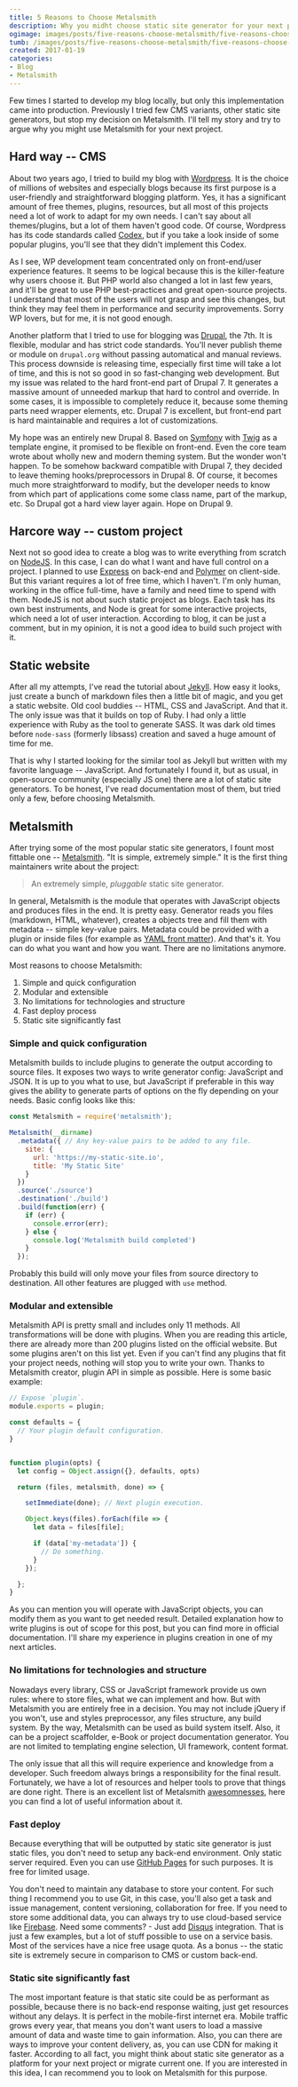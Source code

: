 ```yaml
---
title: 5 Reasons to Choose Metalsmith
description: Why you midht choose static site generator for your next project?
ogimage: images/posts/five-reasons-choose-metalsmith/five-reasons-choose-metalsmith-og.jpg
tumb: /images/posts/five-reasons-choose-metalsmith/five-reasons-choose-metalsmith
created: 2017-01-19
categories:
- Blog
- Metalsmith
---
```

Few times I started to develop my blog locally, but only this implementation came into production. Previously I tried few CMS variants, other static site generators, but stop my decision on Metalsmith. I'll tell my story and try to argue why you might use Metalsmith for your next project.

## Hard way -- CMS
About two years ago, I tried to build my blog with [Wordpress](https://wordpress.org/). It is the choice of millions of websites and especially blogs because its first purpose is a user-friendly and straightforward blogging platform. Yes, it has a significant amount of free themes, plugins, resources, but all most of this projects need a lot of work to adapt for my own needs. I can't say about all themes/plugins, but a lot of them haven't good code. Of course, Wordpress has its code standards called [Codex](https://codex.wordpress.org/), but if you take a look inside of some popular plugins, you'll see that they didn't implement this Codex.

As I see, WP development team concentrated only on front-end/user experience features. It seems to be logical because this is the killer-feature why users choose it. But PHP world also changed a lot in last few years, and it'll be great to use PHP best-practices and great open-source projects. I understand that most of the users will not grasp and see this changes, but think they may feel them in performance and security improvements. Sorry WP lovers, but for me, it is not good enough.

Another platform that I tried to use for blogging was [Drupal](https://www.drupal.org/), the 7th. It is flexible, modular and has strict code standards. You'll never publish theme or module on `drupal.org` without passing automatical and manual reviews. This process downside is releasing time, especially first time will take a lot of time, and this is not so good in so fast-changing web development. But my issue was related to the hard front-end part of Drupal 7. It generates a massive amount of unneeded markup that hard to control and override. In some cases, it is impossible to completely reduce it, because some theming parts need wrapper elements, etc. Drupal 7 is excellent, but front-end part is hard maintainable and requires a lot of customizations.

My hope was an entirely new Drupal 8. Based on [Symfony](https://symfony.com/) with [Twig](http://twig.sensiolabs.org/) as a template engine, it promised to be flexible on front-end. Even the core team wrote about wholly new and modern theming system. But the wonder won't happen. To be somehow backward compatible with Drupal 7, they decided to leave theming hooks/preprocessors in Drupal 8. Of course, it becomes much more straightforward to modify, but the developer needs to know from which part of applications come some class name, part of the markup, etc. So Drupal got a hard view layer again. Hope on Drupal 9.

## Harcore way -- custom project
Next not so good idea to create a blog was to write everything from scratch on [NodeJS](https://nodejs.org). In this case, I can do what I want and have full control on a project. I planned to use [Express](http://expressjs.com/) on back-end and [Polymer](https://www.polymer-project.org/) on client-side. But this variant requires a lot of free time, which I haven't. I'm only human, working in the office full-time, have a family and need time to spend with them. NodeJS is not about such static project as blogs. Each task has its own best instruments, and Node is great for some interactive projects, which need a lot of user interaction. According to blog, it can be just a comment, but in my opinion, it is not a good idea to build such project with it.

## Static website
After all my attempts, I've read the tutorial about [Jekyll](https://jekyllrb.com/). How easy it looks, just create a bunch of markdown files then a little bit of magic, and you get a static website. Old cool buddies -- HTML, CSS and JavaScript. And that it. The only issue was that it builds on top of Ruby. I had only a little experience with Ruby as the tool to generate SASS. It was dark old times before `node-sass` (formerly libsass) creation and saved a huge amount of time for me.

That is why I started looking for the similar tool as Jekyll but written with my favorite language -- JavaScript. And fortunately I found it, but as usual, in open-source community (especially JS one) there are a lot of static site generators. To be honest, I've read documentation most of them, but tried only a few, before choosing Metalsmith.

## Metalsmith
After trying some of the most popular static site generators, I fount most fittable one -- [Metalsmith](http://www.metalsmith.io/). "It is simple, extremely simple." It is the first thing maintainers write about the project:

> An extremely simple, _pluggable_ static site generator.

In general, Metalsmith is the module that operates with JavaScript objects and produces files in the end. It is pretty easy. Generator reads you files (markdown, HTML, whatever), creates a  objects tree and fill them with metadata -- simple key-value pairs. Metadata could be provided with a plugin or inside files (for example as [YAML front matter](http://assemble.io/docs/YAML-front-matter.html)). And that's it. You can do what you want and how you want. There are no limitations anymore.

Most reasons to choose Metalsmith:
1. Simple and quick configuration
2. Modular and extensible
3. No limitations for technologies and structure
4. Fast deploy process
5. Static site significantly fast

### Simple and quick configuration
Metalsmith builds to include plugins to generate the output according to source files. It exposes two ways to write generator config: JavaScript and JSON. It is up to you what to use, but JavaScript if preferable in this way gives the ability to generate parts of options on the fly depending on your needs. Basic config looks like this:

```js
const Metalsmith = require('metalsmith');

Metalsmith(__dirname)
  .metadata({ // Any key-value pairs to be added to any file.
    site: {
      url: 'https://my-static-site.io',
      title: 'My Static Site'
    }
  })
  .source('./source')
  .destination('./build')
  .build(function(err) {
    if (err) {
      console.error(err);
    } else {
      console.log('Metalsmith build completed')
    }
  });
```

Probably this build will only move your files from source directory to destination. All other features are plugged with `use` method.

### Modular and extensible
Metalsmith API is pretty small and includes only 11 methods. All transformations will be done with plugins. When you are reading this article, there are already more than 200 plugins listed on the official website. But some plugins aren't on this list yet. Even if you can't find any plugins that fit your project needs, nothing will stop you to write your own. Thanks to Metalsmith creator, plugin API in simple as possible. Here is some basic example:

```js
// Expose `plugin`.
module.exports = plugin;

const defaults = {
  // Your plugin default configuration.
}


function plugin(opts) {
  let config = Object.assign({}, defaults, opts)

  return (files, metalsmith, done) => {

    setImmediate(done); // Next plugin execution.

    Object.keys(files).forEach(file => {
      let data = files[file];

      if (data['my-metadata']) {
        // Do something.
      }
    });

  };
}
```

As you can mention you will operate with JavaScript objects, you can modify them as you want to get needed result. Detailed explanation how to write plugins is out of scope for this post, but you can find more in official documentation. I'll share my experience in plugins creation in one of my next articles.

### No limitations for technologies and structure
Nowadays every library, CSS or JavaScript framework provide us own rules: where to store files, what we can implement and how. But with Metalsmith you are entirely free in a decision. You may not include jQuery if you won't, use and styles preprocessor, any files structure, any build system. By the way, Metalsmith can be used as build system itself. Also, it can be a project scaffolder, e-Book or project documentation generator. You are not limited to templating engine selection, UI framework, content format.

The only issue that all this will require experience and knowledge from a developer. Such freedom always brings a responsibility for the final result. Fortunately, we have a lot of resources and helper tools to prove that things are done right. There is an excellent list of Metalsmith [awesomnesses](https://github.com/metalsmith/awesome-metalsmith), here you can find a lot of useful information about it.

### Fast deploy
Because everything that will be outputted by static site generator is just static files, you don't need to setup any back-end environment. Only static server required. Even you can use [GitHub Pages](https://pages.github.com/) for such purposes. It is free for limited usage.

You don't need to maintain any database to store your content. For such thing I recommend you to use Git, in this case, you'll also get a task and issue management, content versioning, collaboration for free. If you need to store some additional data, you can always try to use cloud-based service like [Firebase](https://firebase.google.com/). Need some comments? - Just add [Disqus](https://disqus.com/) integration. That is just a few examples, but a lot of stuff possible to use on a service basis. Most of the services have a nice free usage quota. As a bonus -- the static site is extremely secure in comparison to CMS or custom back-end.

### Static site significantly fast
The most important feature is that static site could be as performant as possible, because there is no back-end response waiting, just get resources without any delays. It is perfect in the mobile-first internet era. Mobile traffic grows every year, that means you don't want users to load a massive amount of data and waste time to gain information. Also, you can there are ways to improve your content delivery, as, you can use CDN for making it faster. According to all fact, you might think about static site generator as a platform for your next project or migrate current one. If you are interested in this idea, I can recommend you to look on Metalsmith for this purpose.
